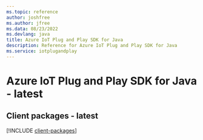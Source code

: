```yaml
---
ms.topic: reference
author: joshfree
ms.author: jfree
ms.data: 08/23/2022
ms.devlang: java
title: Azure IoT Plug and Play SDK for Java
description: Reference for Azure IoT Plug and Play SDK for Java
ms.service: iotplugandplay
---
```

# Azure IoT Plug and Play SDK for Java - latest

## Client packages - latest
[!INCLUDE [client-packages](iot-plug-and-play-client-index.md)]